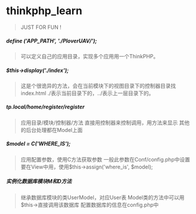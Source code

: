 # thinkphp_learn
> JUST FOR FUN !

##### define ('APP_PATH', './PloverUAV/');
>可以定义自己的应用目录，实现多个应用用一个ThinkPHP。

##### $this->display('./index');
>这是个很诡异的方法，会在当前模块下的视图目录下的控制器目录找index.html
>./表示当前目录下的，../表示上一层目录下的。

##### tp.local/home/register/register
>应用目录/模块/控制器/方法
>直接用控制器来控制调用，用方法来显示
>其他的后台处理都在Model上面

##### $model = C('WHERE_IS');
>应用配置参数，使用C方法获取参数
>一般此参数在Conf/config.php中设置
>要在View中用，使用$this->assign('where_is', $model);

##### 实例化数据库模块M和D方法
>继承数据库模块的类UserModel，对应User表
>Model类的方法中可以用$this->直接调用该数据库
>配置数据库的信息在config.php中


